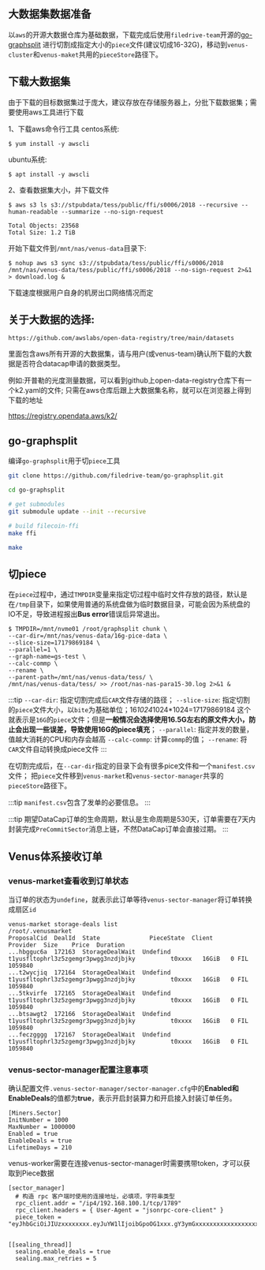 ## 大数据集数据准备

以`aws`的开源大数据仓库为基础数据，下载完成后使用`filedrive-team`开源的[go-graphsplit](https://github.com/filedrive-team/go-graphsplit.git) 
进行切割成指定大小的`piece`文件(建议切成16-32G)，移动到`venus-cluster`和`venus-maket`共用的`pieceStore`路径下。

## 下载大数据集

由于下载的目标数据集过于庞大，建议存放在存储服务器上，分批下载数据集；需要使用aws工具进行下载

1、下载aws命令行工具
centos系统:
```shell
$ yum install -y awscli
```
ubuntu系统:
```shell
$ apt install -y awscli
```

2、查看数据集大小，并下载文件
```shell
$ aws s3 ls s3://stpubdata/tess/public/ffi/s0006/2018 --recursive --human-readable --summarize --no-sign-request

Total Objects: 23568
Total Size: 1.2 TiB
```

开始下载文件到`/mnt/nas/venus-data`目录下:
```shell
$ nohup aws s3 sync s3://stpubdata/tess/public/ffi/s0006/2018 /mnt/nas/venus-data/tess/public/ffi/s0006/2018 --no-sign-request 2>&1 > download.log &
```
下载速度根据用户自身的机房出口网络情况而定

## 关于大数据的选择:
```url
https://github.com/awslabs/open-data-registry/tree/main/datasets
```
里面包含aws所有开源的大数据集，请与用户(或venus-team)确认所下载的大数据是否符合datacap申请的数据类型。

例如:开普勒的光度测量数据，可以看到github上open-data-registry仓库下有一个k2.yaml的文件;
只需在aws仓库后跟上大数据集名称，就可以在浏览器上得到下载的地址

https://registry.opendata.aws/k2/

## go-graphsplit

编译`go-graphsplit`用于切`piece`工具

```bash
git clone https://github.com/filedrive-team/go-graphsplit.git

cd go-graphsplit

# get submodules
git submodule update --init --recursive

# build filecoin-ffi
make ffi

make
```

## 切piece

在`piece`过程中，通过`TMPDIR`变量来指定切过程中临时文件存放的路径，默认是在`/tmp`目录下，如果使用普通的系统盘做为临时数据目录，可能会因为系统盘的IO不足，导致进程报出**Bus error**错误后异常退出。

```shell
$ TMPDIR=/mnt/nvme01 /root/graphsplit chunk \
--car-dir=/mnt/nas/venus-data/16g-pice-data \
--slice-size=17179869184 \
--parallel=1 \
--graph-name=gs-test \
--calc-commp \
--rename \
--parent-path=/mnt/nas/venus-data/tess/ \
/mnt/nas/venus-data/tess/ >> /root/nas-nas-para15-30.log 2>&1 &
```

:::tip
`--car-dir`: 指定切割完成后`CAR`文件存储的路径；
`--slice-size`: 指定切割的`piece`文件大小，以`bite`为基础单位；16*1024*1024*1024=17179869184 这个就表示是`16G`的`piece`文件；但是**一般情况会选择使用16.5G左右的原文件大小，防止会出现一些误差，导致使用16G的piece填充**；
`--parallel`: 指定并发的数量，值越大消耗的CPU和内存会越高
`--calc-commp`: 计算`commp`的值；
`--rename`: 将`CAR`文件自动转换成piece文件
:::

在切割完成后，在`--car-dir`指定的目录下会有很多pice文件和一个`manifest.csv`文件；
把`piece`文件移到`venus-market`和`venus-sector-manager`共享的`pieceStore`路径下。

:::tip
`manifest.csv`包含了发单的必要信息。
:::

:::tip
期望DataCap订单的生命周期，默认是生命周期是530天，订单需要在7天内封装完成`PreCommitSector`消息上链，不然DataCap订单会直接过期。
:::

## Venus体系接收订单

### venus-market查看收到订单状态

当订单的状态为`undefine`，就表示此订单等待`venus-sector-manager`将订单转换成扇区`id`

```shell
venus-market storage-deals list
/root/.venusmarket
ProposalCid  DealId  State              PieceState  Client                                     Provider  Size    Price  Duration
...hbgguc6a  172163  StorageDealWait  Undefind    t1yusfltophrl3z5zgemgr3pwgg3nzdjbjky          t0xxxx   16GiB   0 FIL  1059840
...t2wycjiq  172164  StorageDealWait  Undefind    t1yusfltophrl3z5zgemgr3pwgg3nzdjbjky          t0xxxx   16GiB   0 FIL  1059840
...5tkvirfe  172165  StorageDealWait  Undefind    t1yusfltophrl3z5zgemgr3pwgg3nzdjbjky          t0xxxx   16GiB   0 FIL  1059840
...btsawgt2  172166  StorageDealWait  Undefind    t1yusfltophrl3z5zgemgr3pwgg3nzdjbjky          t0xxxx   16GiB   0 FIL  1059840
...feczgggg  172167  StorageDealWait  Undefind    t1yusfltophrl3z5zgemgr3pwgg3nzdjbjky          t0xxxx   16GiB   0 FIL  1059840
```

### venus-sector-manager配置注意事项

确认配置文件`.venus-sector-manager/sector-manager.cfg`中的**Enabled和EnableDeals**的值都为**true**，表示开启封装算力和开启接入封装订单任务。

```shell
[Miners.Sector]
InitNumber = 1000
MaxNumber = 1000000
Enabled = true
EnableDeals = true
LifetimeDays = 210
```

venus-worker需要在连接venus-sector-manager时需要携带token，才可以获取到Piece数据
```shell
[sector_manager]
  # 构造 rpc 客户端时使用的连接地址，必填项，字符串类型
  rpc_client.addr = "/ip4/192.168.100.1/tcp/1789"
  rpc_client.headers = { User-Agent = "jsonrpc-core-client" }
  piece_token = "eyJhbGciOiJIUzxxxxxxxx.eyJuYW1lIjoibGpoOG1xxx.gY3ymGxxxxxxxxxxxxxxxxxxxxxxxxxxxx"
  
  
[[sealing_thread]]
  sealing.enable_deals = true
  sealing.max_retries = 5
```
